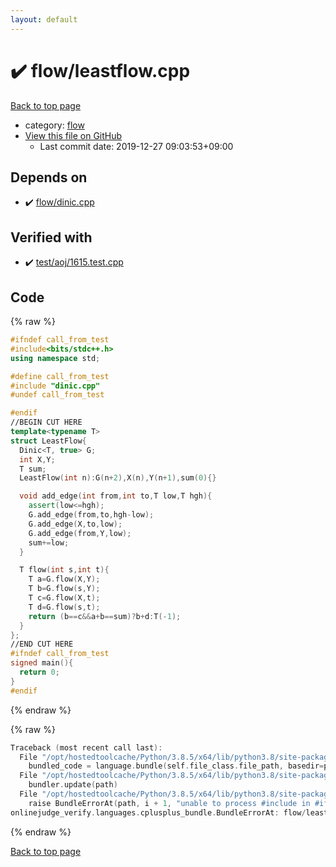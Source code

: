 ```yaml
---
layout: default
---
```


<!-- mathjax config similar to math.stackexchange -->
<script type="text/javascript" async
  src="https://cdnjs.cloudflare.com/ajax/libs/mathjax/2.7.5/MathJax.js?config=TeX-MML-AM_CHTML">
</script>
<script type="text/x-mathjax-config">
  MathJax.Hub.Config({
    TeX: { equationNumbers: { autoNumber: "AMS" }},
    tex2jax: {
      inlineMath: [ ['$','$'] ],
      processEscapes: true
    },
    "HTML-CSS": { matchFontHeight: false },
    displayAlign: "left",
    displayIndent: "2em"
  });
</script>

<script type="text/javascript" src="https://cdnjs.cloudflare.com/ajax/libs/jquery/3.4.1/jquery.min.js"></script>
<script src="https://cdn.jsdelivr.net/npm/jquery-balloon-js@1.1.2/jquery.balloon.min.js" integrity="sha256-ZEYs9VrgAeNuPvs15E39OsyOJaIkXEEt10fzxJ20+2I=" crossorigin="anonymous"></script>
<script type="text/javascript" src="../../assets/js/copy-button.js"></script>
<link rel="stylesheet" href="../../assets/css/copy-button.css" />


# :heavy_check_mark: flow/leastflow.cpp

<a href="../../index.html">Back to top page</a>

* category: <a href="../../index.html#cff5497121104c2b8e0cb41ed2083a9b">flow</a>
* <a href="{{ site.github.repository_url }}/blob/master/flow/leastflow.cpp">View this file on GitHub</a>
    - Last commit date: 2019-12-27 09:03:53+09:00




## Depends on

* :heavy_check_mark: <a href="dinic.cpp.html">flow/dinic.cpp</a>


## Verified with

* :heavy_check_mark: <a href="../../verify/test/aoj/1615.test.cpp.html">test/aoj/1615.test.cpp</a>


## Code

<a id="unbundled"></a>
{% raw %}
```cpp
#ifndef call_from_test
#include<bits/stdc++.h>
using namespace std;

#define call_from_test
#include "dinic.cpp"
#undef call_from_test

#endif
//BEGIN CUT HERE
template<typename T>
struct LeastFlow{
  Dinic<T, true> G;
  int X,Y;
  T sum;
  LeastFlow(int n):G(n+2),X(n),Y(n+1),sum(0){}

  void add_edge(int from,int to,T low,T hgh){
    assert(low<=hgh);
    G.add_edge(from,to,hgh-low);
    G.add_edge(X,to,low);
    G.add_edge(from,Y,low);
    sum+=low;
  }

  T flow(int s,int t){
    T a=G.flow(X,Y);
    T b=G.flow(s,Y);
    T c=G.flow(X,t);
    T d=G.flow(s,t);
    return (b==c&&a+b==sum)?b+d:T(-1);
  }
};
//END CUT HERE
#ifndef call_from_test
signed main(){
  return 0;
}
#endif

```
{% endraw %}

<a id="bundled"></a>
{% raw %}
```cpp
Traceback (most recent call last):
  File "/opt/hostedtoolcache/Python/3.8.5/x64/lib/python3.8/site-packages/onlinejudge_verify/docs.py", line 349, in write_contents
    bundled_code = language.bundle(self.file_class.file_path, basedir=pathlib.Path.cwd())
  File "/opt/hostedtoolcache/Python/3.8.5/x64/lib/python3.8/site-packages/onlinejudge_verify/languages/cplusplus.py", line 185, in bundle
    bundler.update(path)
  File "/opt/hostedtoolcache/Python/3.8.5/x64/lib/python3.8/site-packages/onlinejudge_verify/languages/cplusplus_bundle.py", line 398, in update
    raise BundleErrorAt(path, i + 1, "unable to process #include in #if / #ifdef / #ifndef other than include guards")
onlinejudge_verify.languages.cplusplus_bundle.BundleErrorAt: flow/leastflow.cpp: line 6: unable to process #include in #if / #ifdef / #ifndef other than include guards

```
{% endraw %}

<a href="../../index.html">Back to top page</a>

